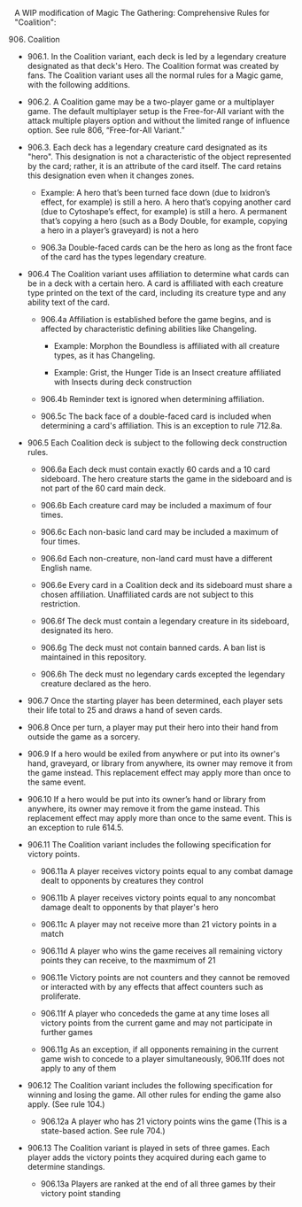 A WIP modification of Magic The Gathering: Comprehensive Rules for "Coalition":


906. Coalition

* 906.1. In the Coalition variant, each deck is led by a legendary creature designated as that deck's Hero. The Coalition format was created by fans. The Coalition variant uses all the normal rules for a Magic game, with the following additions.

* 906.2. A Coalition game may be a two-player game or a multiplayer game. The default multiplayer setup is the Free-for-All variant with the attack multiple players option and without the limited range of influence option. See rule 806, “Free-for-All Variant.”

* 906.3. Each deck has a legendary creature card designated as its "hero". This designation is not a characteristic of the object represented by the card; rather, it is an attribute of the card itself. The card retains this designation even when it changes zones.

	* Example: A hero that’s been turned face down (due to Ixidron’s effect, for example) is still a hero. A hero that’s copying another card (due to Cytoshape’s effect, for example) is still a hero. A permanent that’s copying a hero (such as a Body Double, for example, copying a hero in a player’s graveyard) is not a hero

	* 906.3a Double-faced cards can be the hero as long as the front face of the card has the types legendary creature.

* 906.4 The Coalition variant uses affiliation to determine what cards can be in a deck with a certain hero. A card is affiliated with each creature type printed on the text of the card, including its creature type and any ability text of the card. 

	* 906.4a Affiliation is established before the game begins, and is affected by characteristic defining abilities like Changeling.

		* Example: Morphon the Boundless is affiliated with all creature types, as it has Changeling.

		* Example: Grist, the Hunger Tide is an Insect creature affiliated with Insects during deck construction

	* 906.4b Reminder text is ignored when determining affiliation.

	* 906.5c The back face of a double-faced card is included when determining a card's affiliation. This is an exception to rule 712.8a.

* 906.5 Each Coalition deck is subject to the following deck construction rules.

	* 906.6a Each deck must contain exactly 60 cards and a 10 card sideboard. The hero creature starts the game in the sideboard and is not part of the 60 card main deck.

	* 906.6b Each creature card may be included a maximum of four times.

	* 906.6c Each non-basic land card may be included a maximum of four times.

	* 906.6d Each non-creature, non-land card must have a different English name.

	* 906.6e Every card in a Coalition deck and its sideboard must share a chosen affiliation. Unaffiliated cards are not subject to this restriction.

	* 906.6f The deck must contain a legendary creature in its sideboard, designated its hero.

	* 906.6g The deck must not contain banned cards. A ban list is maintained in this repository.

	* 906.6h The deck must no legendary cards excepted the legendary creature declared as the hero.

* 906.7 Once the starting player has been determined, each player sets their life total to 25 and draws a hand of seven cards.

* 906.8 Once per turn, a player may put their hero into their hand from outside the game as a sorcery. 

* 906.9 If a hero would be exiled from anywhere or put into its owner's hand, graveyard, or library from anywhere, its owner may remove it from the game instead. This replacement effect may apply more than once to the same event.

* 906.10 If a hero would be put into its owner’s hand or library from anywhere, its owner may remove it from the game instead. This replacement effect may apply more than once to the same event. This is an exception to rule 614.5.

* 906.11 The Coalition variant includes the following specification for victory points.

	* 906.11a A player receives victory points equal to any combat damage dealt to opponents by creatures they control

	* 906.11b A player receives victory points equal to any noncombat damage dealt to opponents by that player's hero

	* 906.11c A player may not receive more than 21 victory points in a match

	* 906.11d A player who wins the game receives all remaining victory points they can receive, to the maxmimum of 21

	* 906.11e Victory points are not counters and they cannot be removed or interacted with by any effects that affect counters such as proliferate.

	* 906.11f A player who concededs the game at any time loses all victory points from the current game and may not participate in further games

	* 906.11g As an exception, if all opponents remaining in the current game wish to concede to a player simultaneously, 906.11f does not apply to any of them

* 906.12 The Coalition variant includes the following specification for winning and losing the game. All other rules for ending the game also apply. (See rule 104.)

	* 906.12a A player who has 21 victory points wins the game (This is a state-based action. See rule 704.)

* 906.13 The Coalition variant is played in sets of three games. Each player adds the victory points they acquired during each game to determine standings. 

	* 906.13a Players are ranked at the end of all three games by their victory point standing
